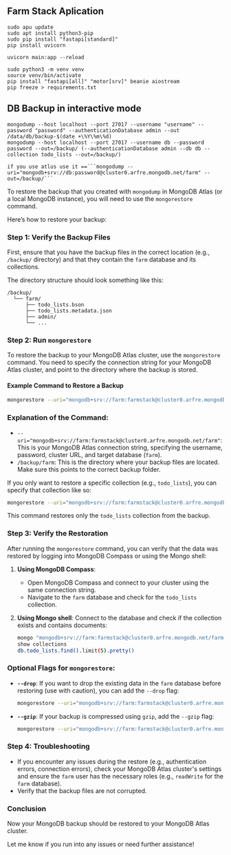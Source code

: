 ## Farm Stack Aplication

```
sudo apu update
sudo apt install python3-pip
sudo pip install "fastapi[standard]"
pip install uvicorn

uvicorn main:app --reload

sudo python3 -m venv venv
source venv/bin/activate
pip install "fastapi[all]" "motor[srv]" beanie aiostream
pip freeze > requirements.txt

```


## DB Backup in interactive mode

```
mongodump --host localhost --port 27017 --username "username" --password "password" --authenticationDatabase admin --out /data/db/backup-$(date +\%Y\%m\%d)
mongodump --host localhost --port 27017 --username db --password password --out=/backup/ (--authenticationDatabase admin --db db --collection todo_lists --out=/backup/)

if you use atlus use it ==```mongodump --uri="mongodb+srv://db:password@cluster0.arfre.mongodb.net/farm" --out=/backup/```

```


To restore the backup that you created with `mongodump` in MongoDB Atlas (or a local MongoDB instance), you will need to use the `mongorestore` command.

Here’s how to restore your backup:

### Step 1: Verify the Backup Files
First, ensure that you have the backup files in the correct location (e.g., `/backup/` directory) and that they contain the `farm` database and its collections.

The directory structure should look something like this:
```
/backup/
  └── farm/
      ├── todo_lists.bson
      ├── todo_lists.metadata.json
      ├── admin/
      └── ...
```

### Step 2: Run `mongorestore`
To restore the backup to your MongoDB Atlas cluster, use the `mongorestore` command. You need to specify the connection string for your MongoDB Atlas cluster, and point to the directory where the backup is stored.

#### Example Command to Restore a Backup

```bash
mongorestore --uri="mongodb+srv://farm:farmstack@cluster0.arfre.mongodb.net/farm" /backup/farm
```

### Explanation of the Command:
- `--uri="mongodb+srv://farm:farmstack@cluster0.arfre.mongodb.net/farm"`: This is your MongoDB Atlas connection string, specifying the username, password, cluster URL, and target database (`farm`).
- `/backup/farm`: This is the directory where your backup files are located. Make sure this points to the correct backup folder.

If you only want to restore a specific collection (e.g., `todo_lists`), you can specify that collection like so:

```bash
mongorestore --uri="mongodb+srv://farm:farmstack@cluster0.arfre.mongodb.net/farm" --nsInclude="farm.todo_lists" /backup/farm/todo_lists.bson
```

This command restores only the `todo_lists` collection from the backup.

### Step 3: Verify the Restoration
After running the `mongorestore` command, you can verify that the data was restored by logging into MongoDB Compass or using the Mongo shell:

1. **Using MongoDB Compass**:
   - Open MongoDB Compass and connect to your cluster using the same connection string.
   - Navigate to the `farm` database and check for the `todo_lists` collection.

2. **Using Mongo shell**:
   Connect to the database and check if the collection exists and contains documents:
   ```bash
   mongo "mongodb+srv://farm:farmstack@cluster0.arfre.mongodb.net/farm"
   show collections
   db.todo_lists.find().limit(5).pretty()
   ```

### Optional Flags for `mongorestore`:
- **`--drop`**: If you want to drop the existing data in the `farm` database before restoring (use with caution), you can add the `--drop` flag:
  ```bash
  mongorestore --uri="mongodb+srv://farm:farmstack@cluster0.arfre.mongodb.net/farm" --drop /backup/farm
  ```

- **`--gzip`**: If your backup is compressed using `gzip`, add the `--gzip` flag:
  ```bash
  mongorestore --uri="mongodb+srv://farm:farmstack@cluster0.arfre.mongodb.net/farm" --gzip /backup/farm
  ```

### Step 4: Troubleshooting
- If you encounter any issues during the restore (e.g., authentication errors, connection errors), check your MongoDB Atlas cluster's settings and ensure the `farm` user has the necessary roles (e.g., `readWrite` for the `farm` database).
- Verify that the backup files are not corrupted.

### Conclusion
Now your MongoDB backup should be restored to your MongoDB Atlas cluster.

Let me know if you run into any issues or need further assistance!